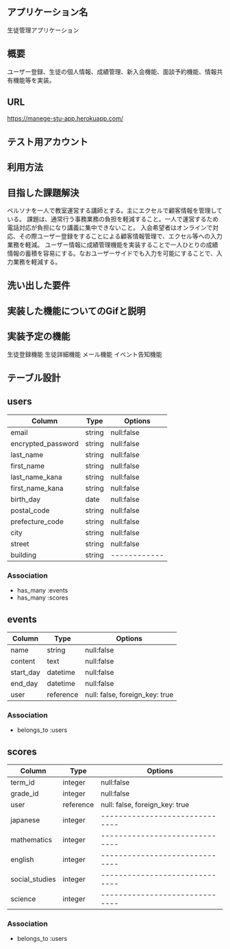 ## アプリケーション名
  生徒管理アプリケーション
## 概要
  ユーザー登録、生徒の個人情報、成績管理、新入会機能、面談予約機能、情報共有機能等を実装。
## URL
  https://manege-stu-app.herokuapp.com/
## テスト用アカウント

## 利用方法

## 目指した課題解決
  ペルソナを一人で教室運営する講師とする。主にエクセルで顧客情報を管理している。
  課題は、通常行う事務業務の負担を軽減すること。一人で運営するため電話対応が負担になり講義に集中できないこと。
  入会希望者はオンラインで対応、その際ユーザー登録をすることによる顧客情報管理で、エクセル等への入力業務を軽減。
  ユーザー情報に成績管理機能を実装することで一人ひとりの成績情報の蓄積を容易にする。なおユーザーサイドでも入力を可能にすることで、入力業務を軽減する。
## 洗い出した要件
  
## 実装した機能についてのGifと説明

## 実装予定の機能
  生徒登録機能
  生徒詳細機能
  メール機能
  イベント告知機能

## テーブル設計

## users
| Column             | Type    | Options      |
| ------------------ | ------- | ------------ |
| email              | string  | null:false   |
| encrypted_password | string  | null:false   |
| last_name          | string  | null:false   |
| first_name         | string  | null:false   |
| last_name_kana     | string  | null:false   |
| first_name_kana    | string  | null:false   |
| birth_day          | date    | null:false   |
| postal_code        | string  | null:false   |
| prefecture_code    | string  | null:false   |
| city               | string  | null:false   |
| street             | string  | null:false   |
| building           | string  | ------------ |

### Association
- has_many :events
- has_many :scores

## events
| Column    | Type      | Options                        |
| --------- | --------- | ------------------------------ |
| name      | string    | null:false                     |
| content   | text      | null:false                     |
| start_day | datetime  | null:false                     |
| end_day   | datetime  | null:false                     |
| user      | reference | null: false, foreign_key: true |

### Association
- belongs_to :users

## scores
| Column         | Type      | Options                        |
| -------------- | --------- | ------------------------------ |
| term_id        | integer   | null:false                     |
| grade_id       | integer   | null:false                     |
| user           | reference | null: false, foreign_key: true |
| japanese       | integer   | ------------------------------ |
| mathematics    | integer   | ------------------------------ |
| english        | integer   | ------------------------------ |
| social_studies | integer   | ------------------------------ |
| science        | integer   | ------------------------------ |

### Association
- belongs_to :users